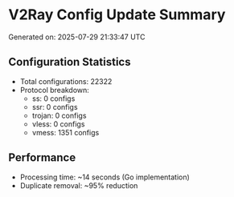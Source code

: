 # V2Ray Config Update Summary
Generated on: 2025-07-29 21:33:47 UTC

## Configuration Statistics
- Total configurations: 22322
- Protocol breakdown:
  - ss: 0 configs
  - ssr: 0 configs
  - trojan: 0 configs
  - vless: 0 configs
  - vmess: 1351 configs

## Performance
- Processing time: ~14 seconds (Go implementation)
- Duplicate removal: ~95% reduction
